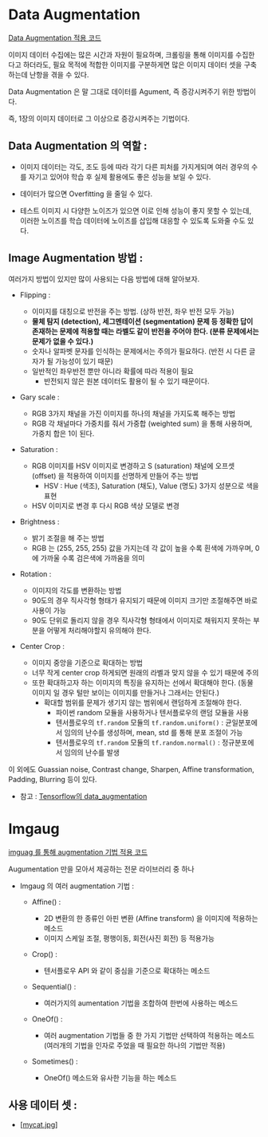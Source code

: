 ﻿# Data Augmentation


[Data Augmentation 적용 코드](https://github.com/ParkJongham/ham/blob/master/Data%20Augmentation/Data%20Augmentation%20%EC%A0%81%EC%9A%A9.ipynb)

이미지 데이터 수집에는 많은 시간과 자원이 필요하며, 크롤링을 통해 이미지를 수집한다고 하더라도, 필요 목적에 적합한 이미지를 구분하게면 많은 이미지 데이터 셋을 구축하는데 난항을 겪을 수 있다.

Data Augmentation 은 말 그대로 데이터를 Agument, 즉 증강시켜주기 위한 방법이다.

즉, 1장의 이미지 데이터로 그 이상으로 증강시켜주는 기법이다.


## Data Augmentation 의 역할 : 

- 이미지 데이터는 각도, 조도 등에 따라 각기 다른 피처를 가지게되며 여러 경우의 수를 자기고 있어야 학습 후 실제 활용에도 좋은 성능을 보일 수 있다. 

- 데이터가 많으면 Overfitting 을 줄일 수 있다. 

- 테스트 이미지 시 다양한 노이즈가 있으면 이로 인해 성능이 좋지 못할 수 있는데, 이러한 노이즈를 학습 데이터에 노이즈를 삽입해 대응할 수 있도록 도와줄 수도 있다.


## Image Augmentation 방법 : 

여러가지 방법이 있지만 많이 사용되는 다음 방법에 대해 알아보자.

- Flipping : 
	- 이미지를 대칭으로 반전을 주는 방법. (상하 반전, 좌우 반전 모두 가능)
	- __물체 탐지 (detection), 세그멘테이션 (segmentation) 문제 등 정확한 답이 존재하는 문제에 적용할 때는 라벨도 같이 반전을 주어야 한다. (분류 문제에서는 문제가 없을 수 있다.)__
	- 숫자나 알파벳 문자를 인식하는 문제에서는 주의가 필요하다. (반전 시 다른 글자가 될 가능성이 있기 때문)
	- 일반적인 좌우반전 뿐만 아니라 확률에 따라 적용이 필요
		- 반전되지 않은 원본 데이터도 활용이 될 수 있기 때문이다.

- Gary scale : 
	- RGB 3가지 채널을 가진 이미지를 하나의 채널을 가지도록 해주는 방법
	- RGB 각 채널마다 가중치를 줘서 가중합 (weighted sum) 을 통해 사용하며, 가중치 합은 1이 된다.
	
- Saturation : 
	- RGB 이미지를 HSV  이미지로 변경하고 S (saturation) 채널에 오프셋 (offset) 을 적용하여 이미지를 선명하게 만들어 주는 방법
		- HSV : Hue (색조), Saturation (채도), Value (명도) 3가지 성분으로 색을 표현
	- HSV 이미지로 변경 후 다시 RGB 색상 모델로 변경
	
- Brightness : 
	- 밝기 조절을 해 주는 방법
	- RGB 는 (255, 255, 255) 값을 가지는데 각 값이 높을 수록 흰색에 가까우며, 0 에 가까울 수록 검은색에 가까움을 의미

- Rotation : 
	- 이미지의 각도를 변환하는 방법
	- 90도의 경우 직사각형 형태가 유지되기 때문에 이미지 크기만 조절해주면 바로 사용이 가능
	- 90도 단위로 돌리지 않을 경우 직사각형 형태에서 이미지로 채워지지 못하는 부분을 어떻게 처리해야할지 유의해야 한다.
	
- Center Crop : 
	- 이미지 중앙을 기준으로 확대하는 방법
	- 너무 작게 center crop 하게되면 원래의 라벨과 맞지 않을 수 있기 때문에 주의
	- 또한 확대하고자 하는 이미지의 특징을 유지하는 선에서 확대해야 한다. (동물 이미지 일 경우 털만 보이는 이미지를 만들거나 그래서는 안된다.)
		- 확대할 범위를 문제가 생기지 않는 범위에서 랜덤하게 조절해야 한다.
			- 파이썬 random 모듈을 사용하거나 텐서플로우의 랜덤 모듈을 사용
			- 텐서플로우의 `tf.random` 모듈의 `tf.random.uniform()` : 균일분포에서 임의의 난수를 생성하며, mean, std 를 통해 분포 조절이 가능
			- 텐서플로우의 `tf.random` 모듈의  `tf.random.normal()` : 정규분포에서 임의의 난수를 발생
	

이 외에도 Guassian noise, Contrast change, Sharpen, Affine transformation, Padding, Blurring 등이 있다.

* 참고 :  [Tensorflow의 data_augmentation](https://www.tensorflow.org/tutorials/images/data_augmentation)


# Imgaug

[imguag 를 통해 augmentation 기법 적용 코드](https://github.com/ParkJongham/ham/blob/master/Data%20Augmentation/imgaug%20%EB%9D%BC%EC%9D%B4%EB%B8%8C%EB%9F%AC%EB%A6%AC%EB%A5%BC%20%ED%99%9C%EC%9A%A9%ED%95%9C%20augmentation.ipynb)

Augumentation 만을 모아서 제공하는 전문 라이브러리 중 하나

- Imgaug 의 여러 augmentation 기법 : 
	- Affine() : 
		- 2D 변환의 한 종류인 아핀 변환 (Affine transform) 을 이미지에 적용하는 메소드
		- 이미지 스케일 조절, 평행이동, 회전(사진 회전) 등 적용가능
	
	- Crop() : 
		- 텐서플로우 API 와 같이 중심을 기준으로 확대하는 메소드

	- Sequential() : 
		-  여러가지의 aumentation 기법을 조합하여 한번에 사용하는 메소드
	
	- OneOf() : 
		- 여러 augmentation 기법들 중 한 가지 기법만 선택하여 적용하는 메소드 (여러개의 기법을 인자로 주었을 때 필요한 하나의 기법만 적용)
	
	- Sometimes() : 
		- OneOf() 메소드와 유사한 기능을 하는 메소드



## 사용 데이터 셋 : 

- [[mycat.jpg](https://aiffelstaticprd.blob.core.windows.net/media/documents/mycat.jpg)]
